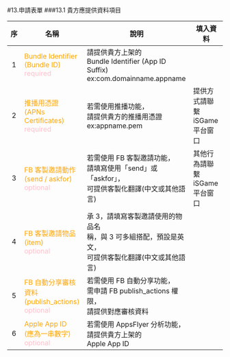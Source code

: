 #13.申請表單
###13.1 貴方應提供資料項目


| 序 | 名稱 | 說明 | 填入資料 |
| :--: | -- | -- | -- |
| 1 | <font color="orange">Bundle Identifier <br>(Bundle ID)</font> <br><font color="pink">required</font> | 請提供貴方上架的<br>Bundle Identifier (App ID Suffix)<br>ex:com.domainname.appname |  |
| 2 | <font color="orange">推播用憑證<br>(APNs Certificates)</font> <br><font color="pink">required</font> | 若需使用推播功能，<br>請提供貴方的推播用憑證<br>ex:appname.pem | 提供方式請聯繫<br>iSGame 平台窗口 |
| 3 | <font color="orange">FB 客製邀請動作<br>(send / askfor)</font> <br><font color="pink">optional</font> | 若需使用 FB 客製邀請功能，<br>請填寫使用「send」或「askfor」，<br>可提供客製化翻譯(中文或其他語言)| 其他行為請聯繫<br>iSGame 平台窗口 |
| 4 | <font color="orange">FB 客製邀請物品<br>(item)</font> <br><font color="pink">optional</font> | 承 3，請填寫客製邀請使用的物品名<br>稱，與 3 可多組搭配，預設是英文，<br>可提供客製化翻譯(中文或其他語言) |  |
| 5 | <font color="orange">FB 自動分享審核資料<br>(publish_actions)</font> <br><font color="pink">optional</font> | 若需使用 FB 自動分享功能，<br>需申請 FB publish_actions 權限，<br>請提供對應審核資料 |  |
| 6 | <font color="orange">Apple App ID<br>(應為一串數字)</font> <br><font color="pink">optional</font> | 若需使用 AppsFlyer 分析功能，<br>請提供貴方上架的<br>Apple App ID |  |
